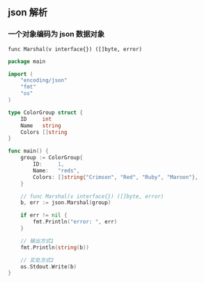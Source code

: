 ## json 解析


### 一个对象编码为 json 数据对象
`func Marshal(v interface{}) ([]byte, error)`
```go
package main

import (
	"encoding/json"
	"fmt"
	"os"
)

type ColorGroup struct {
	ID     int
	Name   string
	Colors []string
}

func main() {
	group := ColorGroup{
		ID:     1,
		Name:   "reds",
		Colors: []string{"Crimson", "Red", "Ruby", "Maroon"},
	}

	// func Marshal(v interface{}) ([]byte, error)
	b, err := json.Marshal(group)

	if err != nil {
		fmt.Println("error: ", err)
	}

	// 输出方式1
	fmt.Println(string(b))

	// 实处方式2
	os.Stdout.Write(b)
}
```
